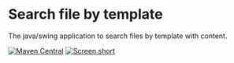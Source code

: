 Search file by template
=======================

The java/swing application to search files by template with content.

[![Maven Central](https://img.shields.io/maven-central/v/com.github.javadev/search-file-by-template.svg)](http://search.maven.org/#search%7Cga%7C1%7Cg%3A%22com.github.javadev%22%20AND%20a%3A%22search-file-by-template%22)
[![Screen short](https://raw.github.com/javadev/search-file-by-template/master/searchfilebytemplate.png)](https://github.com/javadev/search-file-by-template)
